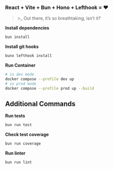 ### React + Vite + Bun + Hono + Lefthook = ❤️

> \>_ Out there, it’s so breathtaking, isn’t it?

**Install dependencies**  
```bash
bun install
```

**Install git hooks**
```bash
bunx lefthook install
```

**Run Container**
```bash
# in dev mode
docker compose --profile dev up 
# in prod mode
docker compose --profile prod up --build
```

## Additional Commands

**Run tests**
```bash
bun run test
```

**Check test coverage**
```bash
bun run coverage
```

**Run linter**
```bash
bun run lint
```
